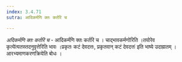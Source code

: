 ```yaml
---
index: 3.4.71
sutra: आदिकर्मणि क्तः कर्तरि च

---
```

_अदिकर्मणि क्तः कर्तरि च_ - आदिकर्मणि क्तः कर्तरि च । चाद्भावकर्मणोरिति ।तयोरेव कृत्ये॑त्यतस्तदनुवृत्तेरिति भावः ।प्रकृतः कटं देवदत्तः, प्रकृतवान् कटं देवदत्तः॑ इति भाष्ये उदाह्मतम् । आरभ्यमाणकरणक्रियेति बोधः । 